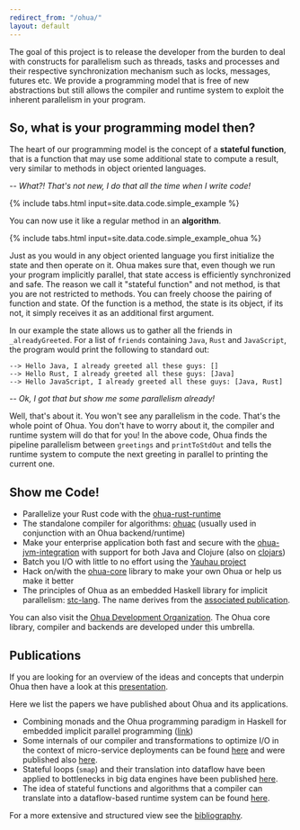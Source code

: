 ```yaml
---
redirect_from: "/ohua/"
layout: default
---
```


The goal of this project is to release the developer from the burden to deal
with constructs for parallelism such as threads, tasks and processes and their
respective synchronization mechanism such as locks, messages, futures etc. We
provide a programming model that is free of new abstractions but still allows
the compiler and runtime system to exploit the inherent parallelism in your
program.

## So, what is your programming model then?

The heart of our programming model is the concept of a **stateful function**,
that is a function that may use some additional state to compute a result, very
similar to methods in object oriented languages.

_-- What?! That's not new, I do that all the time when I write code!_

{% include tabs.html input=site.data.code.simple_example %}

You can now use it like a regular method in an **algorithm**.

{% include tabs.html input=site.data.code.simple_example_ohua %}

Just as you would in any object oriented language you first initialize the state
and then operate on it. Ohua makes sure that, even though we run your program
implicitly parallel, that state access is efficiently synchronized and safe. The
reason we call it "stateful function" and not method, is that you are not
restricted to methods. You can freely choose the pairing of function and state.
Of the function is a method, the state is its object, if its not, it simply
receives it as an additional first argument.

In our example the state allows us to gather all the friends in
`_alreadyGreeted`. For a list of `friends` containing `Java`, `Rust` and
`JavaScript`, the program would print the following to standard out:

```
--> Hello Java, I already greeted all these guys: []
--> Hello Rust, I already greeted all these guys: [Java]
--> Hello JavaScript, I already greeted all these guys: [Java, Rust]
```

_--  Ok, I got that but show me some parallelism already!_

Well, that's about it. You won't see any parallelism in the code. That's the
whole point of Ohua. You don't have to worry about it, the compiler and runtime
system will do that for you! In the above code, Ohua finds the pipeline
parallelism between `greetings` and `printToStdOut` and tells the runtime system
to compute the next greeting in parallel to printing the current one.

## Show me Code!

- Parallelize your Rust code with the
  [ohua-rust-runtime](https://github.com/ohua-dev/ohua-rust-runtime)
- The standalone compiler for algorithms:
  [ohuac](https://github.com/ohua-dev/ohuac) (usually used in conjunction with
  an Ohua backend/runtime)
- Make your enterprise application both fast and secure with the
  [ohua-jvm-integration](https://github.com/ohua-dev/ohua-jvm-integration) with
  support for both Java and Clojure (also on
  [clojars](https://clojars.org/ohua))
- Batch you I/O with little to no effort using the [Yauhau
  project](https://github.com/ohua-dev/yauhau)
- Hack on/with the [ohua-core](https://github.com/ohua-dev/ohua-core) library to
  make your own Ohua or help us make it better
- The principles of Ohua as an embedded Haskell library for implicit
  parallelism: [stc-lang](https://github.com/ohua-dev/stc-lang). The name
  derives from the [associated publication][stc-lang-pub].

You can also visit the [Ohua Development
Organization](https://github.com/ohua-dev). The Ohua core library, compiler and
backends are developed under this umbrella.

## Publications

If you are looking for an overview of the ideas and concepts that underpin Ohua then have a look at this [presentation](https://sertel.github.io/files/phd_defense_2019_talk.pdf).

Here we list the papers we have published about Ohua and its applications.

* Combining monads and the Ohua programming paradigm in Haskell for embedded
  implicit parallel programming ([link][stc-lang-pub])
* Some internals of our compiler and transformations to optimize I/O in the
  context of micro-service deployments can be found [here](/yauhau/) and were
  published also [here](https://dl.acm.org/citation.cfm?id=3179505).
* Stateful loops (`smap`) and their translation into dataflow have been applied
  to bottlenecks in big data engines have been published
  [here](https://cfaed.tu-dresden.de/files/Images/people/chair-cc/publications/1802_Ertel_PMAM.pdf).
* The idea of stateful functions and algorithms that a compiler can translate
  into a dataflow-based runtime system can be found
  [here](https://dl.acm.org/citation.cfm?id=2807431).

For a more extensive and structured view see the [bibliography](/bib/).

[stc-lang-pub]: https://github.com/ohua-dev/stc-lang#publication
